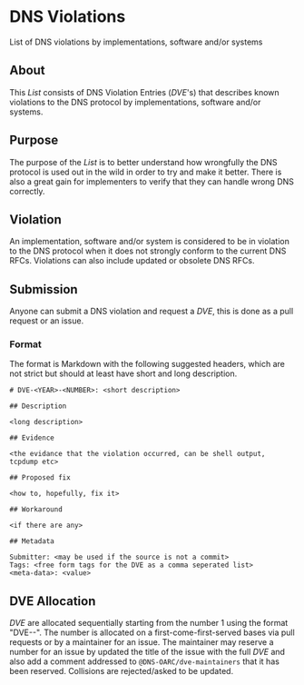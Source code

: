 # DNS Violations
List of DNS violations by implementations, software and/or systems

## About
This _List_ consists of DNS Violation Entries (_DVE_'s) that describes known
violations to the DNS protocol by implementations, software and/or systems.

## Purpose
The purpose of the _List_ is to better understand how wrongfully the DNS
protocol is used out in the wild in order to try and make it better.
There is also a great gain for implementers to verify that they can handle
wrong DNS correctly.

## Violation
An implementation, software and/or system is considered to be in violation
to the DNS protocol when it does not strongly conform to the current DNS
RFCs.  Violations can also include updated or obsolete DNS RFCs.

## Submission
Anyone can submit a DNS violation and request a _DVE_, this is done as a
pull request or an issue.

### Format
The format is Markdown with the following suggested headers, which are not
strict but should at least have short and long description.

```
# DVE-<YEAR>-<NUMBER>: <short description>

## Description

<long description>

## Evidence

<the evidance that the violation occurred, can be shell output, tcpdump etc>

## Proposed fix

<how to, hopefully, fix it>

## Workaround

<if there are any>

## Metadata

Submitter: <may be used if the source is not a commit>
Tags: <free form tags for the DVE as a comma seperated list>
<meta-data>: <value>
```

## DVE Allocation
_DVE_ are allocated sequentially starting from the number 1 using the format
"DVE-<YEAR>-<NUMBER>".  The number is allocated on a first-come-first-served
bases via pull requests or by a maintainer for an issue.  The maintainer may
reserve a number for an issue by updated the title of the issue with the full
_DVE_ and also add a comment addressed to `@DNS-OARC/dve-maintainers` that it
has been reserved.  Collisions are rejected/asked to be updated.
